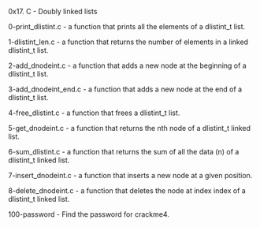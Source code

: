 0x17. C - Doubly linked lists


0-print_dlistint.c - a function that prints all the elements of a dlistint_t list.


1-dlistint_len.c - a function that returns the number of elements in a linked dlistint_t list.


2-add_dnodeint.c - a function that adds a new node at the beginning of a dlistint_t list.


3-add_dnodeint_end.c - a function that adds a new node at the end of a dlistint_t list.


4-free_dlistint.c - a function that frees a dlistint_t list.


5-get_dnodeint.c - a function that returns the nth node of a dlistint_t linked list.


6-sum_dlistint.c - a function that returns the sum of all the data (n) of a dlistint_t linked list.


7-insert_dnodeint.c - a function that inserts a new node at a given position.


8-delete_dnodeint.c - a function that deletes the node at index index of a dlistint_t linked list.


100-password - Find the password for crackme4.
